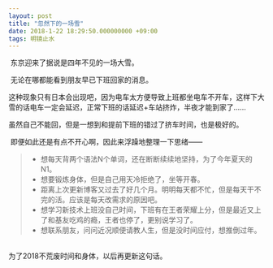 ```yaml
---
layout: post
title: "忽然下的一场雪"
date: 2018-1-22 18:29:50.000000000 +09:00
tags: 明镜止水
---
```


​        东京迎来了据说是四年不见的一场大雪。

​	无论在哪都能看到朋友早已下班回家的消息。

​	这种现象只有日本会出现吧，因为电车太方便导致上班都坐电车不开车，这样下大雪的话电车一定会延迟，正常下班的话延迟+车站挤炸，半夜才能到家了…...

​	虽然自己不能回，但是一想到和提前下班的错过了挤车时间，也是极好的。

​	即便如此还是有点不开心啊，因此来浮躁地整理一下思绪——

> - 想每天背两个语法N个单词，还在断断续续地坚持，为了今年夏天的N1。
> - 想要锻炼身体，但是自己用天冷拒绝了，坐等开春。
> - 距离上次更新博客又过去了好几个月。明明每天都不忙，但是每天干不完的活。应该是每天改需求的原因吧。
> - 想学习新技术上班没自己时间，下班有在王者荣耀上分，但是最近又上了和基友吃鸡的瘾，王者也停了，更别说学习了。
> - 想联系朋友，问问近况顺便请教人生，但是没时间应付，想推倒过年。

​	
​	为了2018不荒废时间和身体，以后再更新这句话。


